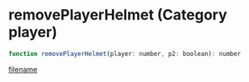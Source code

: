 # removePlayerHelmet (Category player)

```js
function removePlayerHelmet(player: number, p2: boolean): number
```

[filename](removePlayerHelmet_m.md ':include')